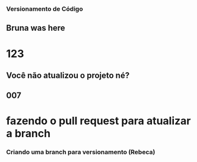 ### Versionamento de Código ###

## Bruna was here ##


# 123 #

## Você não atualizou o projeto né? ##

## 007 ##

# fazendo o pull request para atualizar a branch #

### Criando uma branch para versionamento (Rebeca) ###